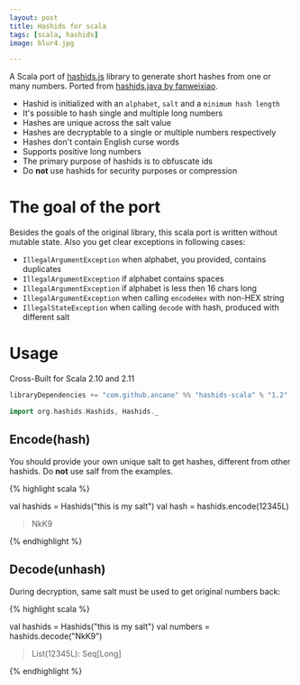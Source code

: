 ```yaml
---
layout: post
title: Hashids for scala
tags: [scala, hashids]
image: blur4.jpg

---
```


A Scala port of [hashids.js](https://github.com/ivanakimov/hashids.js) library to generate short hashes from one or many numbers. Ported from [hashids.java by fanweixiao](https://github.com/jiecao-fm/hashids-java).

* Hashid is initialized with an `alphabet`, `salt` and a `minimum hash length`
* It's possible to hash single and multiple long numbers
* Hashes are unique across the salt value
* Hashes are decryptable to a single or multiple numbers respectively
* Hashes don't contain English curse words
* Supports positive long numbers
* The primary purpose of hashids is to obfuscate ids
* Do **not** use hashids for security purposes or compression

# The goal of the port

Besides the goals of the original library, this scala port is written without mutable state.
Also you get clear exceptions in following cases:

* `IllegalArgumentException` when alphabet, you provided, contains duplicates
* `IllegalArgumentException` if alphabet contains spaces
* `IllegalArgumentException` if alphabet is less then 16 chars long
* `IllegalArgumentException` when calling `encodeHex` with non-HEX string
* `IllegalStateException` when calling `decode` with hash, produced with different salt

# Usage

Cross-Built for Scala 2.10 and 2.11

```scala
libraryDependencies += "com.github.ancane" %% "hashids-scala" % "1.2"
```

```scala
import org.hashids.Hashids, Hashids._
```

## Encode(hash)

You should provide your own unique salt to get hashes, different from other hashids.
Do **not** use salf from the examples.

{% highlight scala  %}

val hashids = Hashids("this is my salt")
val hash = hashids.encode(12345L)

> NkK9

{% endhighlight %}

## Decode(unhash)

During decryption, same salt must be used to get original numbers back:

{% highlight scala  %}

val hashids = Hashids("this is my salt")
val numbers = hashids.decode("NkK9")

> List(12345L): Seq[Long]

{% endhighlight %}
